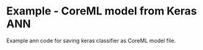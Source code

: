 # Example - CoreML model from Keras ANN
Example ann code for saving keras classifier as CoreML model file.

